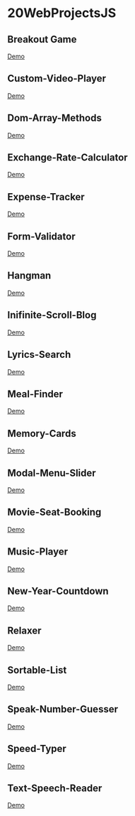 # 20WebProjectsJS

## Breakout Game
<a href="https://chrisowensdev.github.io/20WebProjectsJS/Breakout-Game/">Demo</a>


## Custom-Video-Player
<a href="https://chrisowensdev.github.io/20WebProjectsJS/Custom-Video-Player/">Demo</a>


## Dom-Array-Methods
<a href="https://chrisowensdev.github.io/20WebProjectsJS/Dom-Array-Methods/">Demo</a>

## Exchange-Rate-Calculator
<a href="https://chrisowensdev.github.io/20WebProjectsJS/Exchange-Rate-Calculator/">Demo</a>

## Expense-Tracker
<a href="https://chrisowensdev.github.io/20WebProjectsJS/Expense-Tracker/">Demo</a>

## Form-Validator
<a href="https://chrisowensdev.github.io/20WebProjectsJS/Form-Validator/">Demo</a>

## Hangman
<a href="https://chrisowensdev.github.io/20WebProjectsJS/Hangman/">Demo</a>

## Inifinite-Scroll-Blog
<a href="https://chrisowensdev.github.io/20WebProjectsJS/Infinite-Scroll-Blog/">Demo</a>

## Lyrics-Search
<a href="https://chrisowensdev.github.io/20WebProjectsJS/Lyrics-Search/">Demo</a>

## Meal-Finder
<a href="https://chrisowensdev.github.io/20WebProjectsJS/Meal-Finder/">Demo</a>

## Memory-Cards
<a href="https://chrisowensdev.github.io/20WebProjectsJS/Memor-Cards/">Demo</a>

## Modal-Menu-Slider
<a href="https://chrisowensdev.github.io/20WebProjectsJS/Modal-Menu-Slider/">Demo</a>

## Movie-Seat-Booking
<a href="https://chrisowensdev.github.io/20WebProjectsJS/Movie-Seat-Booking/">Demo</a>

## Music-Player
<a href="https://chrisowensdev.github.io/20WebProjectsJS/Music-Player/">Demo</a>

## New-Year-Countdown
<a href="https://chrisowensdev.github.io/20WebProjectsJS/New-Year-Countdown/">Demo</a>

## Relaxer
<a href="https://chrisowensdev.github.io/20WebProjectsJS/Relaxer/">Demo</a>

## Sortable-List
<a href="https://chrisowensdev.github.io/20WebProjectsJS/Sortable-List/">Demo</a>

## Speak-Number-Guesser
<a href="https://chrisowensdev.github.io/20WebProjectsJS/Speak-Number-Guesser/">Demo</a>

## Speed-Typer
<a href="https://chrisowensdev.github.io/20WebProjectsJS/Speed-Typer/">Demo</a>

## Text-Speech-Reader
<a href="https://chrisowensdev.github.io/20WebProjectsJS/Text-Speech-Reader/">Demo</a>
